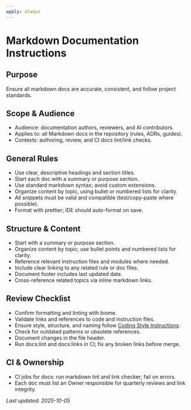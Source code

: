 ```yaml
---
apply: always
---
```


# Markdown Documentation Instructions

## Purpose

Ensure all markdown docs are accurate, consistent, and follow project standards.

## Scope & Audience

- Audience: documentation authors, reviewers, and AI contributors.
- Applies to: all Markdown docs in the repository (rules, ADRs, guides).
- Contexts: authoring, review, and CI docs lint/link checks.

## General Rules

- Use clear, descriptive headings and section titles.
- Start each doc with a summary or purpose section.
- Use standard markdown syntax; avoid custom extensions.
- Organize content by topic, using bullet or numbered lists for clarity.
- All snippets must be valid and compatible (test/copy-paste where possible).
- Format with prettier; IDE should auto-format on save.

## Structure & Content

- Start with a summary or purpose section.
- Organize content by topic; use bullet points and numbered lists for clarity.
- Reference relevant instruction files and modules where needed.
- Include clear linking to any related rule or doc files.
- Document footer includes last updated date.
- Cross-reference related topics via inline markdown links.

## Review Checklist

- Confirm formatting and linting with biome.
- Validate links and references to code and instruction files.
- Ensure style, structure, and naming follow [Coding Style Instructions](./coding-style.md).
- Check for outdated patterns or obsolete references.
- Document changes in the file header.
- Run docs:lint and docs:links in CI; fix any broken links before merge.

## CI & Ownership

- CI jobs for docs: run markdown lint and link checker; fail on errors.
- Each doc must list an Owner responsible for quarterly reviews and link integrity.

_Last updated: 2025-10-05_
